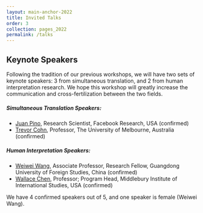 ```yaml
---
layout: main-anchor-2022
title: Invited Talks
order: 3 
collection: pages_2022
permalink: /talks
---
```


## Keynote Speakers

Following the tradition of our previous workshops, we will have two sets of keynote speakers: 3 from simultaneous translation, and 2 from human interpretation research. We hope this workshop will greatly increase the communication and cross-fertilization between the two fields.

##### Simultaneous Translation Speakers:

- [Juan Pino](https://ai.facebook.com/people/juan-pino/), Research Scientist, Facebook Research, USA (confirmed)
- [Trevor Cohn](https://people.eng.unimelb.edu.au/tcohn/), Professor, The University of Melbourne, Australia (confirmed)


##### Human Interpretation Speakers:

- [Weiwei Wang](https://www.linkedin.com/in/weiwei-wang-3610a532/?originalSubdomain=cn), Associate Professor, Research Fellow, Guangdong University of Foreign Studies, China (confirmed)
- [Wallace Chen](https://www.middlebury.edu/institute/people/wallace-chen-chenruiqing), Professor; Program Head, Middlebury Institute of International Studies, USA (confirmed)

We have 4 confirmed speakers out of 5, and one speaker is female (Weiwei Wang).

